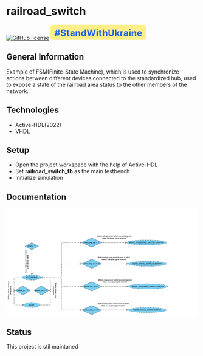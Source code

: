 # railroad_switch
[![GitHub license](https://img.shields.io/github/license/Naereen/StrapDown.js.svg)](https://github.com/Naereen/StrapDown.js/blob/master/LICENSE)
[![StandWithUkraine](https://raw.githubusercontent.com/vshymanskyy/StandWithUkraine/main/badges/StandWithUkraine.svg)](https://github.com/vshymanskyy/StandWithUkraine/blob/main/docs/README.md)

## General Information
Example of FSM(Finite-State Machine), which is used to synchronize actions between different devices connected to the standardized hub, used to expose a state of the railroad area status to the other members of the network. 

## Technologies
- Active-HDL(2022)
- VHDL

## Setup
- Open the project workspace with the help of Active-HDL
- Set **railroad_switch_tb** as the main testbench
- Initialize simulation

## Documentation
![image](./docs/diagram.png)

## Status
This project is stil maintaned

